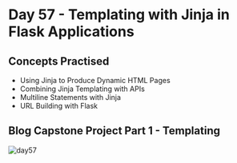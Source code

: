# Day 57 - Templating with Jinja in Flask Applications
## Concepts Practised
- Using Jinja to Produce Dynamic HTML Pages
- Combining Jinja Templating with APIs
- Multiline Statements with Jinja
- URL Building with Flask
## Blog Capstone Project Part 1 - Templating
![day57](https://user-images.githubusercontent.com/98851253/160050887-d0202694-cebd-4b14-a0a6-b9d4c50d4768.gif)
